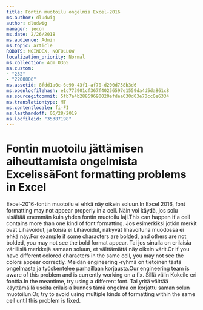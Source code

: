 ```yaml
---
title: Fontin muotoilu ongelmia Excel-2016
ms.author: dludwig
author: dludwig
manager: jecon
ms.date: 2/26/2018
ms.audience: Admin
ms.topic: article
ROBOTS: NOINDEX, NOFOLLOW
localization_priority: Normal
ms.collection: Adm_O365
ms.custom:
- "232"
- "2200006"
ms.assetid: 8fdd1a0c-6c90-43f1-af70-d200d758b3d6
ms.openlocfilehash: e1c773901cf367f40256597e1559da4d5da861c8
ms.sourcegitcommit: 5fb7a4b28859690020efdea630d03e70cc0e6334
ms.translationtype: MT
ms.contentlocale: fi-FI
ms.lasthandoff: 06/28/2019
ms.locfileid: "35387198"
---
```

# <a name="font-formatting-problems-in-excel"></a><span data-ttu-id="4c9fa-102">Fontin muotoilu jättämisen aiheuttamista ongelmista Excelissä</span><span class="sxs-lookup"><span data-stu-id="4c9fa-102">Font formatting problems in Excel</span></span>

<span data-ttu-id="4c9fa-103">Excel-2016-fontin muotoilu ei ehkä näy oikein soluun.</span><span class="sxs-lookup"><span data-stu-id="4c9fa-103">In Excel 2016, font formatting may not appear properly in a cell.</span></span> <span data-ttu-id="4c9fa-104">Näin voi käydä, jos solu sisältää enemmän kuin yhden fontin muotoilu laji.</span><span class="sxs-lookup"><span data-stu-id="4c9fa-104">This can happen if a cell contains more than one kind of font formatting.</span></span> <span data-ttu-id="4c9fa-105">Jos esimerkiksi jotkin merkit ovat Lihavoidut, ja toisia ei Lihavoidut, näkyvät lihavoituna muodossa ei ehkä näy.</span><span class="sxs-lookup"><span data-stu-id="4c9fa-105">For example if some characters are bolded, and others are not bolded, you may not see the bold format appear.</span></span> <span data-ttu-id="4c9fa-106">Tai jos sinulla on erilaisia värillisiä merkkejä samaan soluun, et välttämättä näy oikein värit.</span><span class="sxs-lookup"><span data-stu-id="4c9fa-106">Or if you have different colored characters in the same cell, you may not see the colors appear correctly.</span></span> <span data-ttu-id="4c9fa-107">Meidän engineering ‑ryhmä on tietoinen tästä ongelmasta ja työskentelee parhaillaan korjausta.</span><span class="sxs-lookup"><span data-stu-id="4c9fa-107">Our engineering team is aware of this problem and is currently working on a fix.</span></span> <span data-ttu-id="4c9fa-108">Sillä välin Kokeile eri fonttia.</span><span class="sxs-lookup"><span data-stu-id="4c9fa-108">In the meantime, try using a different font.</span></span> <span data-ttu-id="4c9fa-109">Tai yritä välttää käyttämällä useita erilaisia kunnes tämä ongelma on korjattu saman solun muotoilun.</span><span class="sxs-lookup"><span data-stu-id="4c9fa-109">Or, try to avoid using multiple kinds of formatting within the same cell until this problem is fixed.</span></span>
  